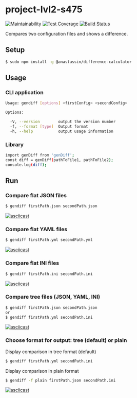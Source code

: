 # project-lvl2-s475
[![Maintainability](https://api.codeclimate.com/v1/badges/31863e92491f55bbfc40/maintainability)](https://codeclimate.com/github/AnastasiyaYS/project-lvl2-s475/maintainability) [![Test Coverage](https://api.codeclimate.com/v1/badges/31863e92491f55bbfc40/test_coverage)](https://codeclimate.com/github/AnastasiyaYS/project-lvl2-s475/test_coverage) [![Build Status](https://travis-ci.org/AnastasiyaYS/project-lvl2-s475.svg?branch=master)](https://travis-ci.org/AnastasiyaYS/project-lvl2-s475)

Compares two configuration files and shows a difference.

## Setup

```sh
$ sudo npm install -g @anastassin/difference-calculator
```

## Usage

### **CLI application**
```sh
Usage: gendiff [options] <firstConfig> <secondConfig>

Options:

  -V, --version        output the version number
  -f, --format [type]  Output format
  -h, --help           output usage information
```

### **Library**
```sh
import genDiff from 'genDiff';
const diff = genDiff(pathToFile1, pathToFile2);
console.log(diff);
```

## Run

### **Compare flat JSON files**
```sh
$ gendiff firstPath.json secondPath.json
```
[![asciicast](https://asciinema.org/a/264895.svg)](https://asciinema.org/a/264895)

### **Compare flat YAML files**
```sh
$ gendiff firstPath.yml secondPath.yml
```
[![asciicast](https://asciinema.org/a/267043.svg)](https://asciinema.org/a/267043)

### **Compare flat INI files**
```sh
$ gendiff firstPath.ini secondPath.ini
```
[![asciicast](https://asciinema.org/a/267322.svg)](https://asciinema.org/a/267322)

### **Compare tree files (JSON, YAML, INI)**
```sh
$ gendiff firstPath.json secondPath.json
or
$ gendiff firstPath.yml secondPath.ini
```
[![asciicast](https://asciinema.org/a/268758.svg)](https://asciinema.org/a/268758)

### **Choose format for output: tree (default) or plain**
Display comparison in tree format (default)
```sh
$ gendiff firstPath.yml secondPath.ini
```
Display comparison in plain format
```sh
$ gendiff -f plain firstPath.json secondPath.ini
```
[![asciicast](https://asciinema.org/a/269304.svg)](https://asciinema.org/a/269304)
